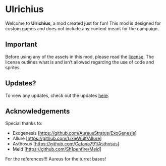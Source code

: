 # Ulrichius

Welcome to **Ulrichius**, a mod created just for fun! This mod is designed for custom games and does not include any content meant for the campaign.

## Important
Before using any of the assets in this mod, please read the [license](LICENSE). The license outlines what is and isn’t allowed regarding the use of code and sprites.

## Updates?
To view any updates, check out the updates [here](updates.md).

## Acknowledgements
Special thanks to:
- Exogenesis [https://github.com/AureusStratus/ExoGenesis]
- Allure [https://github.com/LixieWulf/Allure]
- Asthosus [https://github.com/Catana791/Asthosus]
- Meld [https://github.com/Sh1penfire/Meld]

For the references!!!
Aureus for the turret bases!
